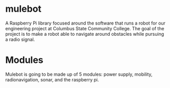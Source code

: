 # mulebot
A Raspberry Pi library focused around the software that runs a robot for our engineering project at Columbus State Community College. The goal of the project is to make a robot able to navigate around obstacles while pursuing a radio signal.

# Modules
Mulebot is going to be made up of 5 modules: power supply, mobility, radionavigation, sonar, and the raspberry pi.